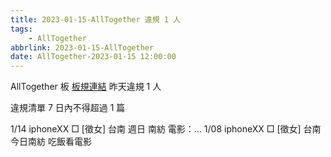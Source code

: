 ```yaml
---
title: 2023-01-15-AllTogether 違規 1 人
tags:
    - AllTogether
abbrlink: 2023-01-15-AllTogether
date: AllTogether-2023-01-15 12:00:00
---
```

AllTogether 板 [板規連結](https://www.ptt.cc/bbs/AllTogether/M.1643211430.A.5FB.html)
昨天違規 1 人
<!-- more -->

違規清單
7 日內不得超過 1 篇

1/14 iphoneXX □ [徵女] 台南 週日 南紡 電影：…
1/08 iphoneXX □ [徵女] 台南 今日南紡 吃飯看電影